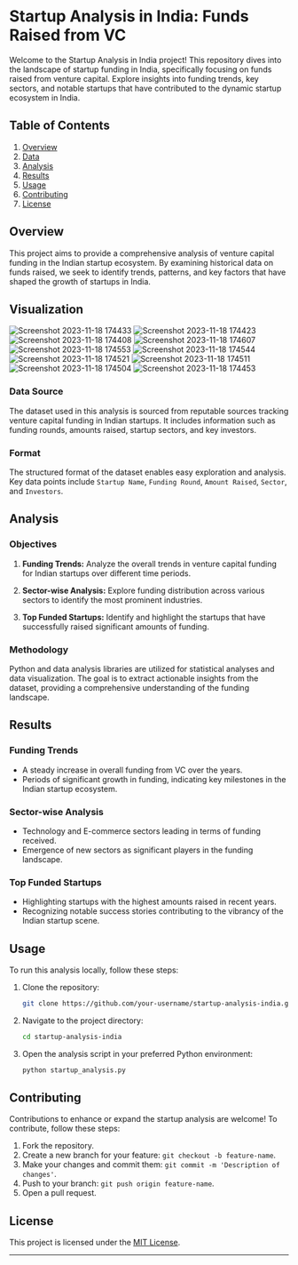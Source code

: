 # Startup Analysis in India: Funds Raised from VC

Welcome to the Startup Analysis in India project! This repository dives into the landscape of startup funding in India, specifically focusing on funds raised from venture capital. Explore insights into funding trends, key sectors, and notable startups that have contributed to the dynamic startup ecosystem in India.

## Table of Contents

1. [Overview](#overview)
2. [Data](#data)
3. [Analysis](#analysis)
4. [Results](#results)
5. [Usage](#usage)
6. [Contributing](#contributing)
7. [License](#license)

## Overview

This project aims to provide a comprehensive analysis of venture capital funding in the Indian startup ecosystem. By examining historical data on funds raised, we seek to identify trends, patterns, and key factors that have shaped the growth of startups in India.

## Visualization





![Screenshot 2023-11-18 174433](https://github.com/M-Hitesh/Startup_Valuation_Analysis/assets/71482187/530fa066-e3f4-4e41-b531-0b6746fc8703)
![Screenshot 2023-11-18 174423](https://github.com/M-Hitesh/Startup_Valuation_Analysis/assets/71482187/6ce27c7f-4eed-48c1-8c15-64c19db2f84c)
![Screenshot 2023-11-18 174408](https://github.com/M-Hitesh/Startup_Valuation_Analysis/assets/71482187/1124df89-ee9b-434d-8015-1e537dcd22df)
![Screenshot 2023-11-18 174607](https://github.com/M-Hitesh/Startup_Valuation_Analysis/assets/71482187/7d2eea8b-4ac4-401e-8580-96132f374f2f)
![Screenshot 2023-11-18 174553](https://github.com/M-Hitesh/Startup_Valuation_Analysis/assets/71482187/6558742e-befe-4689-9867-1d9c7f1d7c66)
![Screenshot 2023-11-18 174544](https://github.com/M-Hitesh/Startup_Valuation_Analysis/assets/71482187/b098bf36-caf5-4392-938e-823f4dd3db2e)
![Screenshot 2023-11-18 174521](https://github.com/M-Hitesh/Startup_Valuation_Analysis/assets/71482187/7bfeba9a-9ba8-4264-a298-59e9903c514b)
![Screenshot 2023-11-18 174511](https://github.com/M-Hitesh/Startup_Valuation_Analysis/assets/71482187/cb39f2ea-3f08-4dbe-8d50-fd81c03cf22a)
![Screenshot 2023-11-18 174504](https://github.com/M-Hitesh/Startup_Valuation_Analysis/assets/71482187/0f4e5a15-55a6-4661-9490-2ad05fc58b70)
![Screenshot 2023-11-18 174453](https://github.com/M-Hitesh/Startup_Valuation_Analysis/assets/71482187/fa6b7736-eebe-49d7-af9b-31eb0b804df2)

### Data Source

The dataset used in this analysis is sourced from reputable sources tracking venture capital funding in Indian startups. It includes information such as funding rounds, amounts raised, startup sectors, and key investors.

### Format

The structured format of the dataset enables easy exploration and analysis. Key data points include `Startup Name`, `Funding Round`, `Amount Raised`, `Sector`, and `Investors`.

## Analysis

### Objectives

1. **Funding Trends:** Analyze the overall trends in venture capital funding for Indian startups over different time periods.

2. **Sector-wise Analysis:** Explore funding distribution across various sectors to identify the most prominent industries.

3. **Top Funded Startups:** Identify and highlight the startups that have successfully raised significant amounts of funding.

### Methodology

Python and data analysis libraries are utilized for statistical analyses and data visualization. The goal is to extract actionable insights from the dataset, providing a comprehensive understanding of the funding landscape.

## Results

### Funding Trends

- A steady increase in overall funding from VC over the years.
- Periods of significant growth in funding, indicating key milestones in the Indian startup ecosystem.

### Sector-wise Analysis

- Technology and E-commerce sectors leading in terms of funding received.
- Emergence of new sectors as significant players in the funding landscape.

### Top Funded Startups

- Highlighting startups with the highest amounts raised in recent years.
- Recognizing notable success stories contributing to the vibrancy of the Indian startup scene.

## Usage

To run this analysis locally, follow these steps:

1. Clone the repository:

    ```bash
    git clone https://github.com/your-username/startup-analysis-india.git
    ```

2. Navigate to the project directory:

    ```bash
    cd startup-analysis-india
    ```

3. Open the analysis script in your preferred Python environment:

    ```bash
    python startup_analysis.py
    ```

## Contributing

Contributions to enhance or expand the startup analysis are welcome! To contribute, follow these steps:

1. Fork the repository.
2. Create a new branch for your feature: `git checkout -b feature-name`.
3. Make your changes and commit them: `git commit -m 'Description of changes'`.
4. Push to your branch: `git push origin feature-name`.
5. Open a pull request.

## License

This project is licensed under the [MIT License](LICENSE).

---
